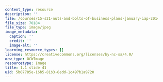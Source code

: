 ```yaml
---
content_type: resource
description: ''
file: /courses/15-s21-nuts-and-bolts-of-business-plans-january-iap-2014/5b87785e16b581b38edd1c497b1a9720_Slide41.JPG
file_size: 70184
file_type: image/jpeg
image_metadata:
  caption: ''
  credit: ''
  image-alt: ''
learning_resource_types: []
license: https://creativecommons.org/licenses/by-nc-sa/4.0/
ocw_type: OCWImage
resourcetype: Image
title: 1.1 slide 41
uid: 5b87785e-16b5-81b3-8edd-1c497b1a9720
---
```

